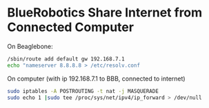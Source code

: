 # BlueRobotics Share Internet from Connected Computer

On Beaglebone:

```sh
/sbin/route add default gw 192.168.7.1
echo "nameserver 8.8.8.8 > /etc/resolv.conf
```

On computer (with ip 192.168.7.1 to BBB, connected to internet)

```sh
sudo iptables -A POSTROUTING -t nat -j MASQUERADE
sudo echo 1 |sudo tee /proc/sys/net/ipv4/ip_forward > /dev/null
```
